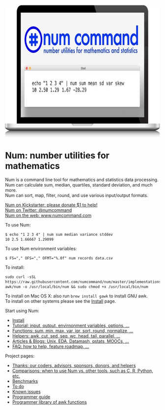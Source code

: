<img width="750" height="430" src="assets/images/splash/splash-750x430.jpg" />

# Num: number utilities for mathematics

Num is a command line tool for mathematics and statistics data processing.
<br>Num can calculate sum, median, quartiles, standard deviation, and much more.
<br>Num can sort, map, filter, round, and use various input/output formats.

<a href="https://www.kickstarter.com/projects/joelparkerhenderson/num-number-utilities-for-mathematics">Num on Kickstarter: please donate $1 to help!</a>
<br><a href="https://twitter.com/NumCommand">Num on Twitter: @numcommand</a>
<br><a href="http://www.numcommand.com">Num on the web: www.numcommand.com</a>

To use Num:

    $ echo "1 2 3 4" | num sum median variance stddev
    10 2.5 1.66667 1.29099

To use Num environment variables:

    $ FS="," OFS="," OFMT="%.0f" num records data.csv

To install:

    sudo curl -sSL https://raw.githubusercontent.com/numcommand/num/master/implementations/num-awk/num -o /usr/local/bin/num && sudo chmod +x /usr/local/bin/num

To install on Mac OS X: also run `brew install gawk` to install GNU awk.
<br>To install on other systems please see the [Install](doc/install.md) page.

Start using Num:

* <a href="doc/install.md">Install</a>
* <a href="doc/tutorial.md">Tutorial: input, output, envirnonment variables, options, &hellip;</a>
* <a href="doc/functions.md">Functions: sum, min, max, var, iqr, sort, round, normalize, &hellip;</a>
* <a href="doc/helpers.md">Helpers: awk, cut, sed, seq, wc, head, tail, parallel, &hellip;</a>
* <a href="doc/articles.md">Articles &amp; Blogs: Unix, EDA, Datamash, qstats, MOOCs, &hellip;</a>
* <a href="doc/faq.md">FAQ: how to help, feature roadmap, &hellip;</a>

Project pages:

* [Thanks: our coders, advisors, sponsors, donors, and helpers](doc/thanks.md)
* [Comparisons: when to use Num vs. other tools, such as C, R, Python, etc.](doc/comparisons.md)
* [Benchmarks](doc/benchmarks.md)
* [To do](doc/todo.md)
* [Known issues](doc/known-issues.md)
* [Programmer guide](doc/programmer-guide.md)
* [Programmer library of awk functions](doc/programmer-library-of-awk-functions.md)
